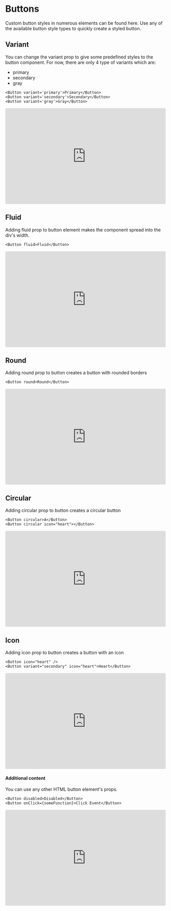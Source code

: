 # Buttons
Custom button styles in numerous elements can be found here. Use any of the available button style types to quickly create a styled button. 

## Variant
You can change the variant prop to give some predefined styles to the button component. For now, there are only 4 type of variants which are:
- primary
- secondary
- gray

```
<Button variant='primary'>Primary</Button>
<Button variant='secondary'>Secondary</Button>
<Button variant='gray'>Gray</Button>
``` 

<iframe src="https://codesandbox.io/embed/elated-heisenberg-8k8f4?fontsize=14" title="elated-heisenberg-8k8f4" allow="geolocation; microphone; camera; midi; vr; accelerometer; gyroscope; payment; ambient-light-sensor; encrypted-media" style="width:100%; height:300px; border:0; border-radius: 4px; overflow:hidden;" sandbox="allow-modals allow-forms allow-popups allow-scripts allow-same-origin"></iframe>

## Fluid
Adding fluid prop to button element makes the component spread into the div's width.

```
<Button fluid>Fluid</Button>
```

<iframe src="https://codesandbox.io/embed/eager-murdock-c1kmy?fontsize=14" title="eager-murdock-c1kmy" allow="geolocation; microphone; camera; midi; vr; accelerometer; gyroscope; payment; ambient-light-sensor; encrypted-media" style="width:100%; height:300px; border:0; border-radius: 4px; overflow:hidden;" sandbox="allow-modals allow-forms allow-popups allow-scripts allow-same-origin"></iframe>

## Round
Adding round prop to button creates a button with rounded borders

```
<Button round>Round</Button>
```

<iframe src="https://codesandbox.io/embed/bold-fog-l1pyr?fontsize=14" title="bold-fog-l1pyr" allow="geolocation; microphone; camera; midi; vr; accelerometer; gyroscope; payment; ambient-light-sensor; encrypted-media" style="width:100%; height:300px; border:0; border-radius: 4px; overflow:hidden;" sandbox="allow-modals allow-forms allow-popups allow-scripts allow-same-origin"></iframe>

## Circular
Adding circular prop to button creates a circular button

```
<Button circular>A</Button>
<Button circular icon="heart"></Button>
```

<iframe src="https://codesandbox.io/embed/nice-neumann-hp88k?fontsize=14" title="nice-neumann-hp88k" allow="geolocation; microphone; camera; midi; vr; accelerometer; gyroscope; payment; ambient-light-sensor; encrypted-media" style="width:100%; height:300px; border:0; border-radius: 4px; overflow:hidden;" sandbox="allow-modals allow-forms allow-popups allow-scripts allow-same-origin"></iframe>

## Icon
Adding icon prop to button creates a button with an icon

```
<Button icon="heart" />
<Button variant="secondary" icon="heart">Heart</Button>
```

<iframe src="https://codesandbox.io/embed/lingering-wave-sfo2b?fontsize=14" title="lingering-wave-sfo2b" allow="geolocation; microphone; camera; midi; vr; accelerometer; gyroscope; payment; ambient-light-sensor; encrypted-media" style="width:100%; height:300px; border:0; border-radius: 4px; overflow:hidden;" sandbox="allow-modals allow-forms allow-popups allow-scripts allow-same-origin"></iframe>

#### Additional content
You can use any other HTML button element's props.
```
<Button disabled>Disabled</Button>
<Button onClick={someFunction}>Click Event</Button>
```

<iframe src="https://codesandbox.io/embed/awesome-bush-w1jv7?fontsize=14" title="awesome-bush-w1jv7" allow="geolocation; microphone; camera; midi; vr; accelerometer; gyroscope; payment; ambient-light-sensor; encrypted-media" style="width:100%; height:300px; border:0; border-radius: 4px; overflow:hidden;" sandbox="allow-modals allow-forms allow-popups allow-scripts allow-same-origin"></iframe>
